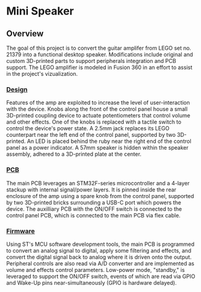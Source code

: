 # Mini Speaker
## Overview
The goal of this project is to convert the guitar amplifer from LEGO set no. 21379 into a functional desktop speaker. Modifications include original and custom 3D-printed parts to support peripherals integration and PCB support. The LEGO amplifier is modeled in Fusion 360 in an effort to assist in the project's vizualization.

### [Design](3D_Model)
Features of the amp are exploited to increase the level of user-interaction with the device. Knobs along the front of the control panel house a small 3D-printed coupling device to actuate potentiometers that control volume and other effects. One of the knobs is replaced with a tactile switch to control the device's power state. A 2.5mm jack replaces its LEGO counterpart near the left end of the control panel, supported by two 3D-printed. An LED is placed behind the ruby near the right end of the control panel as a power indicator. A 57mm speaker is hidden within the speaker assembly, adhered to a 3D-printed plate at the center.

### [PCB](PCB)
The main PCB leverages an STM32F-series microcontroller and a 4-layer stackup with internal signal/power layers. It is pinned inside the rear enclosure of the amp using a spare knob from the control panel, supported by two 3D-printed bricks surrounding a USB-C port which powers the device. The auxilliary PCB with the ON/OFF switch is connected to the control panel PCB, which is connected to the main PCB via flex cable.

### [Firmware](MiniSpeaker_STM32)
Using ST's MCU software development tools, the main PCB is programmed to convert an analog signal to digital, apply some filtering and effects, and convert the digital signal back to analog where it is driven onto the output. Peripheral controls are also read via A/D converter and are implemented as volume and effects control parameters. Low-power mode, "standby," is leveraged to support the ON/OFF switch, events of which are read via GPIO and Wake-Up pins near-simultaneously (GPIO is hardware delayed).
